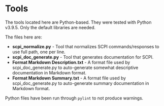 # Tools

The tools located here are Python-based.  They were tested with Python v3.9.5.  Only the default libraries are needed.

The files here are:

- **scpi_normalize.py** - Tool that normalizes SCPI commands/responses to use full path, one per line.
- **scpi_doc_generate.py** - Tool that generates documentation for SCPI.
- **Format Markdown Description.txt** - A format file used by scpi_doc_generate.py to auto-generate somewhat descriptive documentation in Markdown format.
- **Format Markdown Summary.txt** - A format file used by scpi_doc_generate.py to auto-generate summary documentation in Markdown format.

Python files have been run through `pylint` to not produce warnings.

